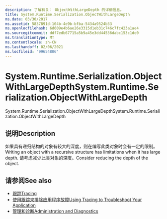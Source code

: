 ```yaml
---
description: 了解有关： ObjectWithLargeDepth 的详细信息。
title: System.Runtime.Serialization.ObjectWithLargeDepth
ms.date: 03/30/2017
ms.assetid: 5837891d-104b-4e9b-bfba-5434a9524b33
ms.openlocfilehash: 6d609e4b6ae26e3315d1eb31c746c7fc423a1ae4
ms.sourcegitcommit: ddf7edb67715a5b9a45e3dd44536dabc153c1de0
ms.translationtype: MT
ms.contentlocale: zh-CN
ms.lasthandoff: 02/06/2021
ms.locfileid: "99654806"
---
```

# <a name="systemruntimeserializationobjectwithlargedepth"></a><span data-ttu-id="190db-103">System.Runtime.Serialization.ObjectWithLargeDepth</span><span class="sxs-lookup"><span data-stu-id="190db-103">System.Runtime.Serialization.ObjectWithLargeDepth</span></span>

<span data-ttu-id="190db-104">System.Runtime.Serialization.ObjectWithLargeDepth</span><span class="sxs-lookup"><span data-stu-id="190db-104">System.Runtime.Serialization.ObjectWithLargeDepth</span></span>  
  
## <a name="description"></a><span data-ttu-id="190db-105">说明</span><span class="sxs-lookup"><span data-stu-id="190db-105">Description</span></span>  

 <span data-ttu-id="190db-106">如果具有递归结构的对象有较大的深度，则在编写此类对象时会有一定的限制。</span><span class="sxs-lookup"><span data-stu-id="190db-106">Writing an object with a recursive structure has limitations when it has large depth.</span></span> <span data-ttu-id="190db-107">请考虑减少此类对象的深度。</span><span class="sxs-lookup"><span data-stu-id="190db-107">Consider reducing the depth of the object.</span></span>  
  
## <a name="see-also"></a><span data-ttu-id="190db-108">请参阅</span><span class="sxs-lookup"><span data-stu-id="190db-108">See also</span></span>

- [<span data-ttu-id="190db-109">跟踪</span><span class="sxs-lookup"><span data-stu-id="190db-109">Tracing</span></span>](index.md)
- [<span data-ttu-id="190db-110">使用跟踪来排除应用程序故障</span><span class="sxs-lookup"><span data-stu-id="190db-110">Using Tracing to Troubleshoot Your Application</span></span>](using-tracing-to-troubleshoot-your-application.md)
- [<span data-ttu-id="190db-111">管理和诊断</span><span class="sxs-lookup"><span data-stu-id="190db-111">Administration and Diagnostics</span></span>](../index.md)
